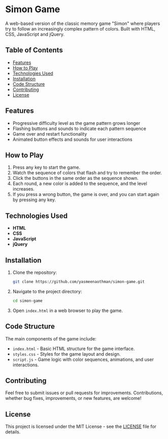 # Simon Game

A web-based version of the classic memory game "Simon" where players try to follow an increasingly complex pattern of colors. Built with HTML, CSS, JavaScript and jQuery.

## Table of Contents

- [Features](#features)
- [How to Play](#how-to-play)
- [Technologies Used](#technologies-used)
- [Installation](#installation)
- [Code Structure](#code-structure)
- [Contributing](#contributing)
- [License](#license)

## Features

- Progressive difficulty level as the game pattern grows longer
- Flashing buttons and sounds to indicate each pattern sequence
- Game over and restart functionality
- Animated button effects and sounds for user interactions

## How to Play

1. Press any key to start the game.
2. Watch the sequence of colors that flash and try to remember the order.
3. Click the buttons in the same order as the sequence shown.
4. Each round, a new color is added to the sequence, and the level increases.
5. If you press a wrong button, the game is over, and you can start again by pressing any key.

## Technologies Used

- **HTML**
- **CSS**
- **JavaScript**
- **jQuery**

## Installation

1. Clone the repository:
   ```bash
   git clone https://github.com/yasmeenaothman/simon-game.git
   ```
2. Navigate to the project directory:
   ```bash
   cd simon-game
   ```
3. Open `index.html` in a web browser to play the game.

## Code Structure

The main components of the game include:

- `index.html` - Basic HTML structure for the game interface.
- `styles.css` - Styles for the game layout and design.
- `script.js` - Game logic with color sequences, animations, and user interactions.

## Contributing

Feel free to submit issues or pull requests for improvements. Contributions, whether bug fixes, improvements, or new features, are welcome!

## License
This project is licensed under the MIT License - see the [LICENSE](LICENSE) file for details.

